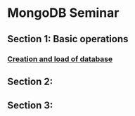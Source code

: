 # MongoDB Seminar


## Section 1: Basic operations
### [Creation and load of database](Sections/BasicOperations.md)

## Section 2: 
### []()

## Section 3:
### 

